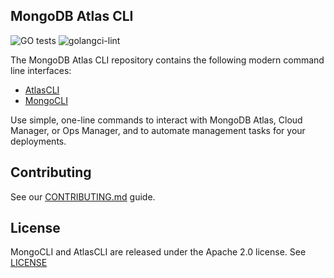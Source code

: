 ## MongoDB Atlas CLI

![GO tests](https://github.com/mongodb/mongocli/workflows/GO%20tests/badge.svg)
![golangci-lint](https://github.com/mongodb/mongocli/workflows/golangci-lint/badge.svg)

The MongoDB Atlas CLI repository contains the following modern command line interfaces:
- [AtlasCLI](atlascli.md)
- [MongoCLI](mongocli.md)

Use simple, one-line commands to interact with MongoDB Atlas, Cloud Manager, or Ops Manager, and to automate management tasks for your deployments.

## Contributing

See our [CONTRIBUTING.md](CONTRIBUTING.md) guide.

## License

MongoCLI and AtlasCLI are released under the Apache 2.0 license. See [LICENSE](LICENSE)
